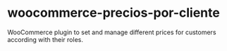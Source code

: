 woocommerce-precios-por-cliente
===============================

WooCommerce plugin to set and manage different prices for customers according with their roles.
